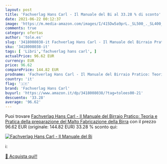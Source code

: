 ```yaml
---
layout: post
title: 'Fachverlag Hans Carl - Il Manuale del Bi al 33.28 % di sconto'
date: 2021-06-22 00:12:37
image: 'https://m.media-amazon.com/images/I/415Dw5a9prL._SL500_._SL400_.jpg'
comments: true
category: ofertas
author: 'tole.es'
slug: '3418008038-it Fachverlag Hans Carl - Il Manuale del Birraio Pratico:...'
sku: '3418008038-it'
tags: [ 'Libri','fachverlag hans carl', ]
actualPrice: 96.62 EUR
currency: EUR
price: 96.62
comparePrice: 144.82 EUR
prodname: 'Fachverlag Hans Carl - Il Manuale del Birraio Pratico: Teoria e Pratica della preparazione del Malto Fabricazione della Birra'
country: 'it'
flag: '🇮🇹'
brand: 'Fachverlag Hans Carl'
buyurl: 'https://www.amazon.it/dp/3418008038/?tag=tolees00-21'
descuento: '33.28'
average: '96.62'
---
```


Puoi trovare [Fachverlag Hans Carl - Il Manuale del Birraio Pratico: Teoria e Pratica della preparazione del Malto Fabricazione della Birra](https://www.amazon.it/dp/3418008038/?tag=tolees00-21) con il prezzo 96.62 EUR (originale: 144.82 EUR) 33.28 % sconto qui:

[![Fachverlag Hans Carl - Il Manuale del Bi](https://m.media-amazon.com/images/I/415Dw5a9prL._SL500_._SL400_.jpg)](https://www.amazon.it/dp/3418008038/?tag=tolees00-21)

ℹ️:


[🛒 Acquista qui!!](https://www.amazon.it/dp/3418008038/?tag=tolees00-21)
